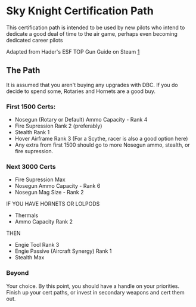 # Sky Knight Certification Path
This certification path is intended to be used by new pilots who intend to dedicate a good deal of time to the air game, perhaps even becoming dedicated career pilots

Adapted from Hader's ESF TOP Gun Guide on Steam [1]

## The Path
It is assumed that you aren't buying any upgrades with DBC. If you do decide to spend some, Rotaries and Hornets are a good buy.

### First 1500 Certs:

- Nosegun (Rotary or Default) Ammo Capacity - Rank 4
- Fire Supression Rank 2 (preferably)
- Stealth Rank 1
- Hover Airframe Rank 3 (For a Scythe, racer is also a good option here)
- Any extra from first 1500 should go to more Nosegun ammo, stealth, or fire supression.

### Next 3000 Certs
- Fire Supression Max
- Nosegun Ammo Capacity - Rank 6
- Nosegun Mag Size - Rank 2

IF YOU HAVE HORNETS OR LOLPODS
- Thermals
- Ammo Capacity Rank 2

THEN
- Engie Tool Rank 3
- Engie Passive (Aircraft Synergy) Rank 1
- Stealth Max

### Beyond
Your choice. By this point, you should have a handle on your priorities. Finish up your cert paths, or invest in secondary weapons and cert them out.

[1]: https://steamcommunity.com/sharedfiles/filedetails/?id=1083948549

